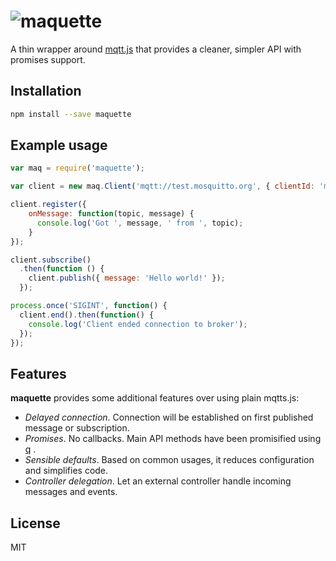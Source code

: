 # ![maquette](https://www.dropbox.com/s/yq92g1oam4l5o0o/maquette-logo.png?raw=1)

A thin wrapper around [mqtt.js](https://github.com/mqttjs/MQTT.js) that provides a cleaner, simpler API with promises support.

## Installation

```sh
npm install --save maquette
```

## Example usage

```javascript
var maq = require('maquette');

var client = new maq.Client('mqtt://test.mosquitto.org', { clientId: 'my_client_id', topic: 'maquette/test' });

client.register({
    onMessage: function(topic, message) {
      console.log('Got ', message, ' from ', topic);
    }
});

client.subscribe()
  .then(function () {
    client.publish({ message: 'Hello world!' });
  });

process.once('SIGINT', function() {
  client.end().then(function() {
    console.log('Client ended connection to broker');
  });
});
```

## Features

**maquette** provides some additional features over using plain mqtts.js:

+ _Delayed connection_. Connection will be established on first published message or subscription.
+ _Promises_. No callbacks. Main API methods have been promisified using [q](www.npmjs.org/packages/q) .
+ _Sensible defaults_. Based on common usages, it reduces configuration and simplifies code.
+ _Controller delegation_. Let an external controller handle incoming messages and events.

## License

MIT
